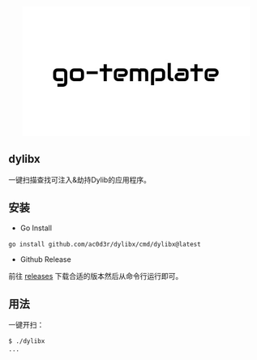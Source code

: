 <div align="center" >
    <img src="./docs/logo.jpg" />
</div>

## dylibx

一键扫描查找可注入&劫持Dylib的应用程序。

## 安装
- Go Install

`go install github.com/ac0d3r/dylibx/cmd/dylibx@latest`

- Github Release

前往 [releases](https://github.com/ac0d3r/dylibx/releases) 下载合适的版本然后从命令行运行即可。

## 用法

一键开扫：
```
$ ./dylibx
...
```
